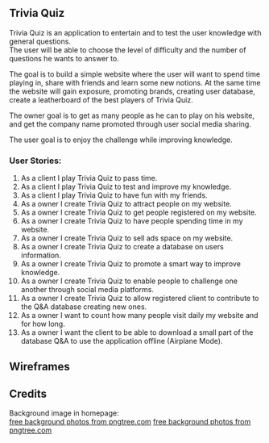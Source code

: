 ## Trivia Quiz

Trivia Quiz is an application to entertain and  to test the user knowledge with general questions.  
The user will be able to choose the level of difficulty and the number of questions he wants to answer to.

The goal is to build a simple website where the user will want to spend time playing in, share with friends and learn some new notions. At the same time the website will gain exposure, promoting brands, creating user database, create a leatherboard of the best players of Trivia Quiz.

The owner goal is to get as many people as he can to play on his website, and get the company name promoted through user social media sharing.

The user goal is to enjoy the challenge while improving knowledge.

### User Stories:
1. As a client I play Trivia Quiz to pass time.
1. As a client I play Trivia Quiz to test and improve my knowledge.
1. As a client I play Trivia Quiz to have fun with my friends.
1. As a owner I create Trivia Quiz to attract people on my website.
1. As a owner I create Trivia Quiz to get people registered on my website.
1. As a owner I create Trivia Quiz to have people spending time in my website.
1. As a owner I create Trivia Quiz to sell ads space on my website.
1. As a owner I create Trivia Quiz to create a database on users information.
1. As a owner I create Trivia Quiz to promote a smart way to improve knowledge.
1. As a owner I create Trivia Quiz to enable people to challenge one another through social media platforms.
1. As a owner I create Trivia Quiz to allow registered client to contribute to  the Q&A database creating new ones.
1. As a owner I want to count how many people visit daily my website and for how long.
1. As a owner I want the client to be able to download a small part of the database Q&A to use the application offline (Airplane Mode).

## Wireframes 

## Credits
Background image in homepage:  
<a href='https://pngtree.com/free-backgrounds'>free background photos from pngtree.com</a>
<a href='https://pngtree.com/free-backgrounds'>free background photos from pngtree.com</a>